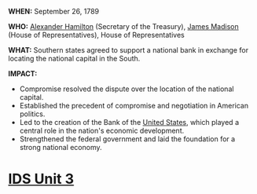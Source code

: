 **WHEN:** September 26, 1789

**WHO:** [Alexander Hamilton](./../Alexander-Hamilton/) (Secretary of the Treasury), [James Madison](./../James-Madison/) (House of Representatives), House of Representatives

**WHAT:** Southern states agreed to support a national bank in exchange for locating the national capital in the South.

**IMPACT:**
* Compromise resolved the dispute over the location of the national capital.
* Established the precedent of compromise and negotiation in American politics.
* Led to the creation of the Bank of the [United States](./../United-States/), which played a central role in the nation's economic development.
* Strengthened the federal government and laid the foundation for a strong national economy.
# [IDS Unit 3](./../IDS-Unit-3/)